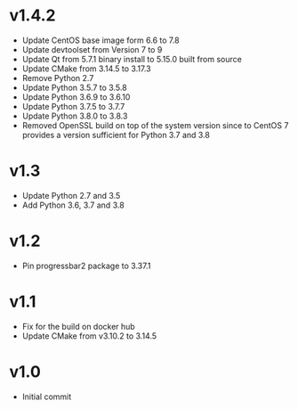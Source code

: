 # v1.4.2

- Update CentOS base image form 6.6 to 7.8
- Update devtoolset from Version 7 to 9
- Update Qt from 5.7.1 binary install to 5.15.0 built from source
- Update CMake from 3.14.5 to 3.17.3
- Remove Python 2.7
- Update Python 3.5.7 to 3.5.8
- Update Python 3.6.9 to 3.6.10
- Update Python 3.7.5 to 3.7.7
- Update Python 3.8.0 to 3.8.3
- Removed OpenSSL build on top of the system version since to CentOS 7 provides a version sufficient for Python 3.7 and 3.8

# v1.3

- Update Python 2.7 and 3.5
- Add Python 3.6, 3.7 and 3.8

# v1.2

- Pin progressbar2 package to 3.37.1

# v1.1

- Fix for the build on docker hub
- Update CMake from v3.10.2 to 3.14.5

# v1.0

- Initial commit
